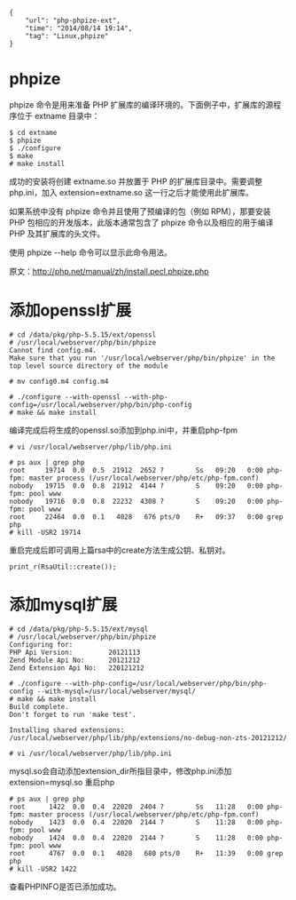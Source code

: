 ```
{
    "url": "php-phpize-ext",
    "time": "2014/08/14 19:14",
    "tag": "Linux,phpize"
}
```

# phpize
phpize 命令是用来准备 PHP 扩展库的编译环境的。下面例子中，扩展库的源程序位于 extname 目录中：
```
$ cd extname
$ phpize
$ ./configure
$ make
# make install
```
成功的安装将创建 extname.so 并放置于 PHP 的扩展库目录中。需要调整 php.ini，加入 extension=extname.so 这一行之后才能使用此扩展库。

如果系统中没有 phpize 命令并且使用了预编译的包（例如 RPM），那要安装 PHP 包相应的开发版本，此版本通常包含了 phpize 命令以及相应的用于编译 PHP 及其扩展库的头文件。

使用 phpize --help 命令可以显示此命令用法。

原文：http://php.net/manual/zh/install.pecl.phpize.php

# 添加openssl扩展
```
# cd /data/pkg/php-5.5.15/ext/openssl
# /usr/local/webserver/php/bin/phpize
Cannot find config.m4. 
Make sure that you run '/usr/local/webserver/php/bin/phpize' in the top level source directory of the module
 
# mv config0.m4 config.m4
 
# ./configure --with-openssl --with-php-config=/usr/local/webserver/php/bin/php-config
# make && make install
```
编译完成后将生成的openssl.so添加到php.ini中，并重启php-fpm
```
# vi /usr/local/webserver/php/lib/php.ini
 
# ps aux | grep php
root     19714  0.0  0.5  21912  2652 ?        Ss   09:20   0:00 php-fpm: master process (/usr/local/webserver/php/etc/php-fpm.conf)
nobody   19715  0.0  0.8  21912  4144 ?        S    09:20   0:00 php-fpm: pool www                    
nobody   19716  0.0  0.8  22232  4308 ?        S    09:20   0:00 php-fpm: pool www                    
root     22464  0.0  0.1   4028   676 pts/0    R+   09:37   0:00 grep php
# kill -USR2 19714
```
重启完成后即可调用上篇rsa中的create方法生成公钥、私钥对。
```
print_r(RsaUtil::create());
```
# 添加mysql扩展
```
# cd /data/pkg/php-5.5.15/ext/mysql
# /usr/local/webserver/php/bin/phpize 
Configuring for:
PHP Api Version:         20121113
Zend Module Api No:      20121212
Zend Extension Api No:   220121212
 
# ./configure --with-php-config=/usr/local/webserver/php/bin/php-config --with-mysql=/usr/local/webserver/mysql/
# make && make install
Build complete.
Don't forget to run 'make test'.
 
Installing shared extensions:     /usr/local/webserver/php/lib/php/extensions/no-debug-non-zts-20121212/
 
# vi /usr/local/webserver/php/lib/php.ini
```
mysql.so会自动添加extension_dir所指目录中，修改php.ini添加 extension=mysql.so 重启php
```
# ps aux | grep php
root      1422  0.0  0.4  22020  2404 ?        Ss   11:28   0:00 php-fpm: master process (/usr/local/webserver/php/etc/php-fpm.conf)
nobody    1423  0.0  0.4  22020  2144 ?        S    11:28   0:00 php-fpm: pool www                    
nobody    1424  0.0  0.4  22020  2144 ?        S    11:28   0:00 php-fpm: pool www                    
root      4767  0.0  0.1   4028   680 pts/0    R+   11:39   0:00 grep php
# kill -USR2 1422
```
查看PHPINFO是否已添加成功。